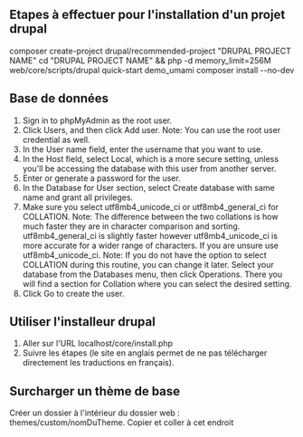 ## Etapes à effectuer pour l'installation d'un projet drupal

composer create-project drupal/recommended-project "DRUPAL PROJECT NAME" 
cd "DRUPAL PROJECT NAME" && php -d memory_limit=256M web/core/scripts/drupal quick-start demo_umami
composer install --no-dev

## Base de données

1. Sign in to phpMyAdmin as the root user.
2. Click Users, and then click Add user.
   Note: You can use the root user credential as well.
3. In the User name field, enter the username that you want to use.
4. In the Host field, select Local, which is a more secure setting, unless you'll be accessing the database with this user from another server.
5. Enter or generate a password for the user.
6. In the Database for User section, select Create database with same name and grant all privileges.
7. Make sure you select utf8mb4_unicode_ci or utf8mb4_general_ci for COLLATION.
   Note: The difference between the two collations is how much faster they are in character comparison and sorting. utf8mb4_general_ci is slightly faster however utf8mb4_unicode_ci is more accurate for a wider range of characters. If you are unsure use utf8mb4_unicode_ci.
   Note: If you do not have the option to select COLLATION during this routine, you can change it later. Select your database from the Databases menu, then click Operations. There you will find a section for Collation where you can select the desired setting.
8. Click Go to create the user.

## Utiliser l'installeur drupal

1. Aller sur l'URL localhost/core/install.php
2. Suivre les étapes (le site en anglais permet de ne pas télécharger directement les traductions en français).

## Surcharger un thème de base

Créer un dossier à l'intérieur du dossier web : themes/custom/nomDuTheme.
Copier et coller à cet endroit 
